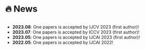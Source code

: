 # 🔥 News

<style>
  .scrollable {
    max-height: 200px; /* 设置最大高度 */
    overflow-y: scroll; /* 设置垂直滚动条 */
  }
</style>

<div class="scrollable">
  <ul>
    <li><strong>2023.08</strong>: One papers is accepted by IJCV 2023 (first author)!</li>
    <li><strong>2023.07</strong>: One papers is accepted by ICCV 2023 (first author)!</li>
    <li><strong>2023.05</strong>: One papers is accepted by IJCAI 2023 (first author)!</li>
    <li><strong>2022.05</strong>: One papers is accepted by IJCAI 2022!</li>
  </ul>
</div>




  

